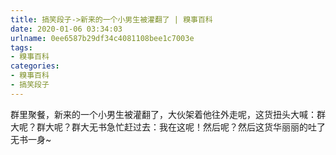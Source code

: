 ```yaml
---
title: 搞笑段子->新来的一个小男生被灌翻了 | 糗事百科
date: 2020-01-06 03:34:03
urlname: 0ee6587b29df34c4081108bee1c7003e
tags: 
- 糗事百科
categories:
- 糗事百科
- 搞笑段子
---
```

群里聚餐，新来的一个小男生被灌翻了，大伙架着他往外走呢，这货扭头大喊：群大呢？群大呢？群大无书急忙赶过去：我在这呢！然后呢？然后这货华丽丽的吐了无书一身~


